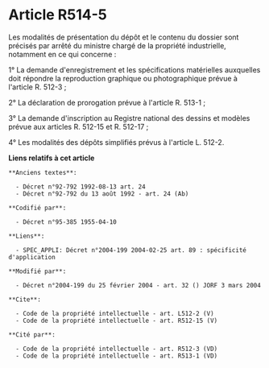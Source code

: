 # Article R514-5

Les modalités de présentation du dépôt et le contenu du dossier sont précisés par arrêté du ministre chargé de la propriété
industrielle, notamment en ce qui concerne : 

1° La demande d'enregistrement et les spécifications matérielles auxquelles doit répondre la reproduction graphique ou
photographique prévue à l'article R. 512-3 ; 

2° La déclaration de prorogation prévue à l'article R. 513-1 ; 

3° La demande d'inscription au Registre national des dessins et modèles prévue aux articles R. 512-15 et R. 512-17 ; 

4° Les modalités des dépôts simplifiés prévus à l'article L. 512-2.

**Liens relatifs à cet article**

	**Anciens textes**:

	  - Décret n°92-792 1992-08-13 art. 24
	  - Décret n°92-792 du 13 août 1992 - art. 24 (Ab)

	**Codifié par**:

	  - Décret n°95-385 1955-04-10

	**Liens**:

	  - SPEC_APPLI: Décret n°2004-199 2004-02-25 art. 89 : spécificité d'application

	**Modifié par**:

	  - Décret n°2004-199 du 25 février 2004 - art. 32 () JORF 3 mars 2004

	**Cite**:

	  - Code de la propriété intellectuelle - art. L512-2 (V)
	  - Code de la propriété intellectuelle - art. R512-15 (V)

	**Cité par**:

	  - Code de la propriété intellectuelle - art. R512-3 (VD)
	  - Code de la propriété intellectuelle - art. R513-1 (VD)
